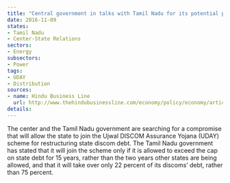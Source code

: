 ```yaml
---
title: "Central government in talks with Tamil Nadu for its potential participation in UDAY"
date: 2016-11-09
states:
- Tamil Nadu
- Center-State Relations
sectors:
- Energy
subsectors:
- Power
tags:
- UDAY
- Distribution
sources:
- name: Hindu Business Line
  url: http://www.thehindubusinessline.com/economy/policy/economy/article9301284.ece
details:
---
```


The center and the Tamil Nadu government are searching for a compromise that will allow the state to join the Ujwal DISCOM Assurance Yojana (UDAY) scheme for restructuring state discom debt. The Tamil Nadu government has stated that it will join the scheme only if it is allowed to exceed the cap on state debt for 15 years, rather than the two years other states are being allowed, and that it will take over only 22 percent of its discoms’ debt, rather than 75 percent.
